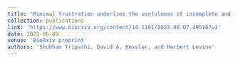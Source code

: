 ```yaml
---
title: "Minimal frustration underlies the usefulness of incomplete and inexact regulatory network models in biology"
collection: publications
link: 'https://www.biorxiv.org/content/10.1101/2022.06.07.495167v1'
date: 2022-06-09
venue: 'BioRxiv preprint'
authors: 'Shubham Tripathi, David A. Kessler, and Herbert Levine'
---
```

